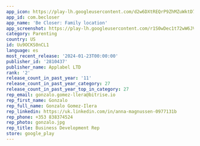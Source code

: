 ```yaml
---
app_icon: https://play-lh.googleusercontent.com/d2w6DXtREQrP9ZhMZuWktD7QSdUCNEA8roMgyToqpU9d5h3FLLGj7_MPdSZAIfxsh8M
app_id: com.becloser
app_name: 'Be Closer: Family location'
app_screenshot: https://play-lh.googleusercontent.com/r1S0wDec1t72wW6JViQc3IdwWgXKPX6tWEUzHW86_zh6XLRAfEmzHyGrY8pBZEjluTU
category: Parenting
country: US
id: Uu9OCKS0nCL1
language: es
most_recent_release: '2024-01-23T00:00:00'
publisher_id: '2810437'
publisher_name: Applabel LTD
rank: '2'
release_count_in_past_year: '11'
release_count_in_past_year_category: 27
release_count_in_past_year_top_in_category: 27
rep_email: gonzalo.gomez-llera@bitrise.io
rep_first_name: Gonzalo
rep_full_name: Gonzalo Gomez-Ilera
rep_linkedin: https://uk.linkedin.com/in/anna-magnussen-0977131b
rep_phone: +353 838374524
rep_photo: gonzalo.jpg
rep_title: Business Development Rep
store: google_play
---
```

